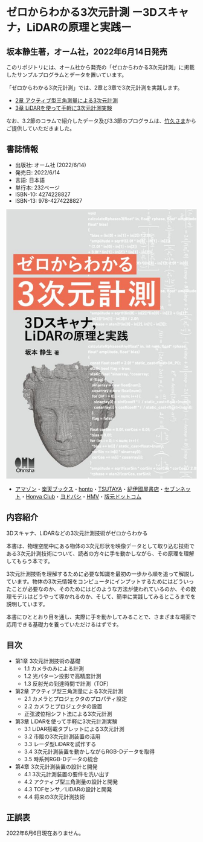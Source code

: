 # ゼロからわかる3次元計測 ー3Dスキャナ，LiDARの原理と実践ー
## 坂本静生著，オーム社，2022年6月14日発売

このリポジトリには、オーム社から発売の「ゼロからわかる3次元計測」に掲載したサンプルプログラムとデータを置いています。

「ゼロからわかる3次元計測」では、2章と3章で3次元計測を実践します。
+ [2章 アクティブ型三角測量による3次元計測](https://github.com/ShizSak/Basics_of_3D_Measurement/tree/main/Chapter%202)
+ [3章 LiDARを使って手軽に3次元計測実験](https://github.com/ShizSak/Basics_of_3D_Measurement/tree/main/Chapter%203)

なお、3.2節のコラムで紹介したデータ及び3.3節のプログラムは、[竹久さま](https://github.com/aho1go)からご提供していただきました。

## 書誌情報
+ 出版社: オーム社 (2022/6/14)
+ 発売日: 2022/6/14
+ 言語: 日本語
+ 単行本: 232ページ
+ ISBN-10: 4274228827
+ ISBN-13: 978-4274228827

![表紙](https://github.com/ShizSak/Basics_and_Practices_of_3D_Measurement/blob/main/FrontCover.jpg)
+ [アマゾン](https://www.amazon.co.jp/exec/obidos/ASIN/4274228827)・[楽天ブックス](https://books.rakuten.co.jp/rb/17149148/)・[honto](https://honto.jp/netstore/pd-book_31677788.html)・[TSUTAYA](https://shop.tsutaya.co.jp/book/product/9784274228827/)・[紀伊國屋書店](https://www.kinokuniya.co.jp/f/dsg-01-9784274228827)・[セブンネット](https://7net.omni7.jp/detail_isbn/9784274228827)・[Honya Club](https://www.honyaclub.com/shop/g/g20603252/)・[ヨドバシ](https://www.yodobashi.com/product/100000009003576230/)・[HMV](https://www.hmv.co.jp/artist_%E5%9D%82%E6%9C%AC%E9%9D%99%E7%94%9F_000000000900754/item_-%E3%82%BC%E3%83%AD%E3%81%8B%E3%82%89%E3%82%8F%E3%81%8B%E3%82%8B3%E6%AC%A1%E5%85%83%E8%A8%88%E6%B8%AC-3D%E3%82%B9%E3%82%AD%E3%83%A3%E3%83%8A-LiDAR%E3%81%AE%E5%8E%9F%E7%90%86%E3%81%A8%E5%AE%9F%E8%B7%B5_12922023)・[版元ドットコム](https://www.hanmoto.com/bd/isbn/9784274228827)

## 内容紹介
3Dスキャナ、LiDARなどの3次元計測技術がゼロからわかる

本書は、物理空間中にある物体の3次元形状を映像データとして取り込む技術である3次元計測技術について、読者の方々に手を動かしながら、その原理を理解してもらう本です。

3次元計測技術を理解するために必要な知識を最初の一歩から順を追って解説しています。物体の3次元情報をコンピュータにインプットするためにはどういったことが必要なのか、そのためにはどのような方法が使われているのか、その数理モデルはどうやって導かれるのか、そして、簡単に実践してみるところまでを説明しています。

本書にひととおり目を通し、実際に手を動かしてみることで、さまざまな場面で応用できる基礎力を養っていただけるはずです。

## 目次
+ 第1章 3次元計測技術の基礎
  - 1.1 カメラのみによる計測
  - 1.2 光パターン投影で高精度計測
  - 1.3 反射光の到達時間で計測（TOF）
+ 第2章 アクティブ型三角測量による3次元計測
  - 2.1 カメラとプロジェクタのプロパティ設定
  - 2.2 カメラとプロジェクタの設置
  - 正弦波位相シフト法による3次元計測
+ 第3章 LiDARを使って手軽に3次元計測実験
  - 3.1 LiDAR搭載タブレットによる3次元計測
  - 3.2 市販の3次元計測装置の活用
  - 3.3 レーダ型LiDARを試作する
  - 3.4 3次元計測装置を動かしながらRGB-Dデータを取得
  - 3.5 時系列RGB-Dデータの統合
+ 第4章 3次元計測装置の設計と開発
  - 4.1 3次元計測装置の要件を洗い出す
  - 4.2 アクティブ型三角測量の設計と開発
  - 4.3 TOFセンサ／LiDARの設計と開発
  - 4.4 将来の3次元計測技術

## 正誤表
2022年6月6日現在ありません。
